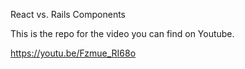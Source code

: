 React vs. Rails Components

This is the repo for the video you can find on Youtube.

https://youtu.be/Fzmue_RI68o
